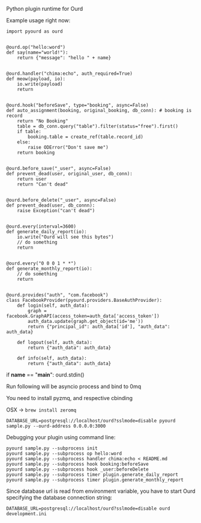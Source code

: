 Python plugin runtime for Ourd

Example usage right now:

```
import pyourd as ourd


@ourd.op("hello:word")
def say(name="world!"):
    return {"message": "hello " + name}


@ourd.handler("chima:echo", auth_required=True)
def meow(payload, io):
    io.write(payload)
    return


@ourd.hook("beforeSave", type="booking", async=False)
def auto_assignment(booking, original_booking, db_conn): # booking is record
    return "No Booking"
    table = db_conn.query("table").filter(status="free").first()
    if table:
        booking.table = create_ref(table.record_id)
    else:
        raise ODError("Don't save me")
    return booking


@ourd.before_save("_user", async=False)
def prevent_dead(user, original_user, db_conn):
    return user
    return "Can't dead"


@ourd.before_delete("_user", async=False)
def prevent_dead(user, db_connn):
    raise Exception("can't dead")


@ourd.every(interval=3600)
def generate_daily_report(io):
    io.write("Ourd will see this bytes")
    // do something
    return


@ourd.every("0 0 0 1 * *")
def generate_monthly_report(io):
    // do something
    return


@ourd.provides("auth", "com.facebook")
class FacebookProvider(pyourd.providers.BaseAuthProvider):
    def login(self, auth_data):
        graph = facebook.GraphAPI(access_token=auth_data['access_token'])
        auth_data.update(graph.get_object(id='me'))
        return {"principal_id": auth_data['id'], "auth_data": auth_data}

    def logout(self, auth_data):
        return {"auth_data": auth_data}

    def info(self, auth_data):
        return {"auth_data": auth_data}

```

if __name__ == "__main__":
    ourd.stdin()

Run following will be asyncio process and bind to 0mq

You need to install pyzmq, and respective cbinding


OSX -> `brew install zeromq`

```
DATABASE_URL=postgresql://localhost/ourd?sslmode=disable pyourd sample.py --ourd-address 0.0.0.0:3000

```


Debugging your plugin using command line:

```
pyourd sample.py --subprocess init
pyourd sample.py --subprocess op hello:word
pyourd sample.py --subprocess handler chima:echo < README.md
pyourd sample.py --subprocess hook booking:beforeSave
pyourd sample.py --subprocess hook _user:beforeDelete
pyourd sample.py --subprocess timer plugin.generate_daily_report
pyourd sample.py --subprocess timer plugin.generate_monthly_report
```

Since database url is read from environment variable, you have to start Ourd specifying the database connection string:

```
DATABASE_URL=postgresql://localhost/ourd?sslmode=disable ourd development.ini
```
